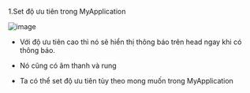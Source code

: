 1.Set độ ưu tiên trong MyApplication

![image](https://user-images.githubusercontent.com/65121835/185795864-f0fa8276-b543-4e04-8c3e-ef9ebc1cffd2.png)

- Với độ ưu tiên cao thì nó sẽ hiển thị thông báo trên head ngay khi có thông báo.
- Nó cũng có âm thanh và rung

- Ta có thể set độ ưu tiên tùy theo mong muốn trong MyApplication
